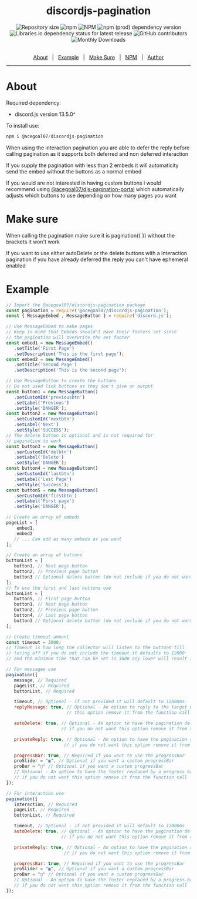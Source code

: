 <h1 align="center">discordjs-pagination</h1>
<div align="center">
   <img alt="Repository size" src="https://img.shields.io/github/repo-size/acegoal07/discordjs-pagination">
   <img alt="npm" src="https://img.shields.io/npm/v/@acegoal07/discordjs-pagination/latest">
   <img alt="NPM" src="https://img.shields.io/npm/l/@acegoal07/discordjs-pagination">
   <img alt="npm (prod) dependency version" src="https://img.shields.io/npm/dependency-version/@acegoal07/discordjs-pagination/discord.js">
   <img alt="Libraries.io dependency status for latest release" src="https://img.shields.io/github/issues-raw/acegoal07/discordjs-pagination">
   <img alt="GitHub contributors" src="https://img.shields.io/github/contributors/acegoal07/discordjs-pagination">
   <img alt="Monthly Downloads" src="https://img.shields.io/npm/dm/@acegoal07/discordjs-pagination">
</div><br>
<p align="center">
   <a href="#about">About</a> &#xa0; | &#xa0;
   <a href="#example">Example</a> &#xa0; | &#xa0;
   <a href="#makeSure">Make Sure</a> &#xa0; | &#xa0;
   <a href="https://www.npmjs.com/package/@acegoal07/discordjs-pagination">NPM</a> &#xa0; | &#xa0;
   <a href="https://github.com/acegoal07" target="_blank">Author</a>
</p>

---

<h1 id="about">About</h1>

Required dependency: 
- discord.js version 13.5.0^

To install use:
```js
npm i @acegoal07/discordjs-pagination
```

When using the interaction pagination you are able to defer the reply before calling pagination as it supports both deferred and non deferred interaction

If you supply the pagination with less than 2 embeds it will automaticity send the embed without the buttons as a normal embed

If you would are not interested in having custom buttons i would recommend using <a href="https://www.npmjs.com/package/@acegoal07/djs-pagination-portal">@acegoal07/djs-pagination-portal</a> which automatically adjusts which buttons to use depending on how many pages you want

<h1 id="makeSure">Make sure</h1>

When calling the pagination make sure it is pagination({ }) without the brackets it won't work

If you want to use either autoDelete or the delete buttons with a interaction pagination if you have already deferred the reply you can't have ephemeral enabled

<h1 id="example">Example</h1>

```js
// Import the @acegoal07/discordjs-pagination package
const pagination = require('@acegoal07/discordjs-pagination');
const { MessageEmbed , MessageButton } = require('discord.js');

// Use MessageEmbed to make pages
// Keep in mind that Embeds should't have their footers set since
// the pagination will overwrite the set footer
const embed1 = new MessageEmbed()
   .setTitle('First Page')
   .setDescription('This is the first page');
const embed2 = new MessageEmbed()
   .setTitle('Second Page')
   .setDescription('This is the second page');

// Use MessageButton to create the buttons
// Do not used link buttons as they don't give an output
const button1 = new MessageButton()
   .setCustomId('previousbtn')
   .setLabel('Previous')
   .setStyle('DANGER');
const button2 = new MessageButton()
   .setCustomId('nextbtn')
   .setLabel('Next')
   .setStyle('SUCCESS');
// The delete button is optional and is not required for
// pagination to work
const button3 = new MessageButton()
   .serCustomId('delbtn')
   .setLabel('Delete')
   .setStyle('DANGER');
const button4 = new MessageButton()
   .serCustomId('lastbtn')
   .setLabel('Last Page')
   .setStyle('Success');
const button5 = new MessageButton()
   .serCustomId('firstbtn')
   .setLabel('First page')
   .setStyle('DANGER');

// Create an array of embeds
pageList = [
	embed1,
	embed2
   // ... Can add as many embeds as you want
];

// Create an array of buttons
buttonList = [
   button1, // Next page button
   button2, // Previous page button
   button3 // Optional delete button (do not include if you do not want it)
];
// To use the first and last buttons use
buttonList = [
   button5, // First page button
   button1, // Next page button
   button2, // Previous page button
   button4, // Last page button
   button3 // Optional delete button (do not include if you do not want it)
];

// Create timeout amount
const timeout = 3000;
// Timeout is how long the collector will listen to the buttons till
// turing off if you do not include the timeout it defaults to 12000
// and the minimum time that can be set is 3000 any lower will result in error

// For messages use
pagination({
   message, // Required
   pageList, // Required
   buttonList, // Required

   timeout, // Optional - if not provided it will default to 12000ms
   replyMessage: true, // Optional - An option to reply to the target message if you do not want
                       // this option remove it from the function call

   autoDelete: true, // Optional - An option to have the pagination delete it's self when the timeout ends
                     // if you do not want this option remove it from the function call

   privateReply: true, // Optional - An option to have the pagination sent in a dm
                      // if you do not want this option remove it from the function call

   progressBar: true, // Required if you want to use the progressBar
   proSlider = "▣", // Optional if you want a custom progressBar
   proBar = "▢" // Optional if you want a custom progressBar
   // Optional - An option to have the footer replaced by a progress bar
   // if you do not want this option remove it from the function call
});

// For interaction use
pagination({
   interaction, // Required
   pageList, // Required
   buttonList, // Required

   timeout, // Optional - if not provided it will default to 12000ms
   autoDelete: true, // Optional - An option to have the pagination delete it's self when the timeout ends
                     // if you do not want this option remove it from the function call  

   privateReply: true, // Optional - An option to have the pagination sent in a dm
                      // if you do not want this option remove it from the function call

   progressBar: true, // Required if you want to use the progressBar
   proSlider = "▣", // Optional if you want a custom progressBar
   proBar = "▢" // Optional if you want a custom progressBar
   // Optional - An option to have the footer replaced by a progress bar
   // if you do not want this option remove it from the function call
});
```